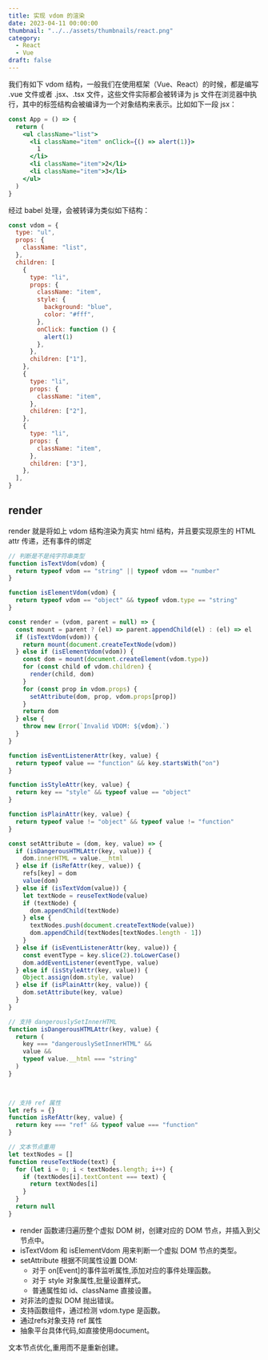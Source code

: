 ```yaml
---
title: 实现 vdom 的渲染
date: 2023-04-11 00:00:00
thumbnail: "../../assets/thumbnails/react.png"
category:
  - React
  - Vue
draft: false
---
```


我们有如下 vdom 结构，一般我们在使用框架（Vue、React）的时候，都是编写 .vue 文件或者 .jsx、.tsx 文件，这些文件实际都会被转译为 js 文件在浏览器中执行，其中的标签结构会被编译为一个对象结构来表示。比如如下一段 jsx：

```jsx
const App = () => {
  return (
    <ul className="list">
      <li className="item" onClick={() => alert(1)}>
        1
      </li>
      <li className="item">2</li>
      <li className="item">3</li>
    </ul>
  )
}
```

经过 babel 处理，会被转译为类似如下结构：

```js
const vdom = {
  type: "ul",
  props: {
    className: "list",
  },
  children: [
    {
      type: "li",
      props: {
        className: "item",
        style: {
          background: "blue",
          color: "#fff",
        },
        onClick: function () {
          alert(1)
        },
      },
      children: ["1"],
    },
    {
      type: "li",
      props: {
        className: "item",
      },
      children: ["2"],
    },
    {
      type: "li",
      props: {
        className: "item",
      },
      children: ["3"],
    },
  ],
}
```

## render

render 就是将如上 vdom 结构渲染为真实 html 结构，并且要实现原生的 HTML attr 传递，还有事件的绑定

```js
// 判断是不是纯字符串类型
function isTextVdom(vdom) {
  return typeof vdom == "string" || typeof vdom == "number"
}

function isElementVdom(vdom) {
  return typeof vdom == "object" && typeof vdom.type == "string"
}

const render = (vdom, parent = null) => {
  const mount = parent ? (el) => parent.appendChild(el) : (el) => el
  if (isTextVdom(vdom)) {
    return mount(document.createTextNode(vdom))
  } else if (isElementVdom(vdom)) {
    const dom = mount(document.createElement(vdom.type))
    for (const child of vdom.children) {
      render(child, dom)
    }
    for (const prop in vdom.props) {
      setAttribute(dom, prop, vdom.props[prop])
    }
    return dom
  } else {
    throw new Error(`Invalid VDOM: ${vdom}.`)
  }
}

function isEventListenerAttr(key, value) {
  return typeof value == "function" && key.startsWith("on")
}

function isStyleAttr(key, value) {
  return key == "style" && typeof value == "object"
}

function isPlainAttr(key, value) {
  return typeof value != "object" && typeof value != "function"
}

const setAttribute = (dom, key, value) => {
  if (isDangerousHTMLAttr(key, value)) {
    dom.innerHTML = value.__html
  } else if (isRefAttr(key, value)) {
    refs[key] = dom
    value(dom)
  } else if (isTextVdom(value)) {
    let textNode = reuseTextNode(value)
    if (textNode) {
      dom.appendChild(textNode)
    } else {
      textNodes.push(document.createTextNode(value))
      dom.appendChild(textNodes[textNodes.length - 1])
    }
  } else if (isEventListenerAttr(key, value)) {
    const eventType = key.slice(2).toLowerCase()
    dom.addEventListener(eventType, value)
  } else if (isStyleAttr(key, value)) {
    Object.assign(dom.style, value)
  } else if (isPlainAttr(key, value)) {
    dom.setAttribute(key, value)
  }
}

// 支持 dangerouslySetInnerHTML
function isDangerousHTMLAttr(key, value) {
  return (
    key === "dangerouslySetInnerHTML" &&
    value &&
    typeof value.__html === "string"
  )
}
 


// 支持 ref 属性
let refs = {}
function isRefAttr(key, value) {
  return key === "ref" && typeof value === "function"
}

// 文本节点重用
let textNodes = []
function reuseTextNode(text) {
  for (let i = 0; i < textNodes.length; i++) {
    if (textNodes[i].textContent === text) {
      return textNodes[i]
    }
  }
  return null
}
```

- render 函数递归遍历整个虚拟 DOM 树，创建对应的 DOM 节点，并插入到父节点中。
- isTextVdom 和 isElementVdom 用来判断一个虚拟 DOM 节点的类型。
- setAttribute 根据不同属性设置 DOM:
  - 对于 on[Event]的事件监听属性,添加对应的事件处理函数。
  - 对于 style 对象属性,批量设置样式。
  - 普通属性如 id、className 直接设置。
- 对非法的虚拟 DOM 抛出错误。
- 支持函数组件，通过检测 vdom.type 是函数。
- 通过refs对象支持 ref 属性
- 抽象平台具体代码,如直接使用document。

文本节点优化,重用而不是重新创建。